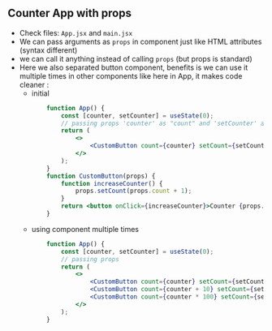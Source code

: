 ## Counter App with props

- Check files: `App.jsx` and `main.jsx`
- We can pass arguments as `props` in component just like HTML attributes (syntax different)
- we can call it anything instead of calling `props` (but props is standard)
- Here we also separated button component, benefits is we can use it multiple times in other components like here in App, it makes code cleaner :
  - initial
    ```jsx
        function App() {
            const [counter, setCounter] = useState(0);
            // passing props 'counter' as "count" and 'setCounter' as "setCount"
            return (
                <>
                    <CustomButton count={counter} setCount={setCounter} />
                </>
            );
        }
        function CustomButton(props) {
            function increaseCounter() {
                props.setCount(props.count + 1);
            }
            return <button onClick={increaseCounter}>Counter {props.count}</button>;
        }
    ```
  - using component multiple times
    ```jsx
        function App() {
            const [counter, setCounter] = useState(0);
            // passing props
            return (
                <>
                    <CustomButton count={counter} setCount={setCounter} />
                    <CustomButton count={counter + 10} setCount={setCounter} />
                    <CustomButton count={counter * 100} setCount={setCounter} />
                </>
            );
        }
    ```